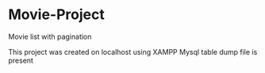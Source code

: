 # Movie-Project
Movie list with pagination

This project was created on localhost using XAMPP
Mysql table dump file is present 
